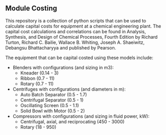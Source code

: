 Module Costing
-
This repository is a collection of python scripts that can be used to calculate capital costs for equipment at a chemical engineering plant.
The capital cost calculations and correlations can be found in Analysis, Synthesis, and Design of Chemical Processes, Fourth Edition by Richard Turton, Richard C. Bailie, Wallace B. Whiting, Joseph A. Shaeiwitz, Debangsu Bhattacharyya and published by Pearson.

The equipment that can be capital costed using these models include:
- Blenders with configurations (and sizing in m3):
  - Kneader (0.14 - 3)
  - Ribbon (0.7 - 11)
  - Rotary (0.7 - 11)
- Centrifuges with configurations (and diameters in m):
  - Auto Batch Separator (0.5 - 1.7)
  - Centrifugal Separator (0.5 - 1)
  - Oscillating Screen (0.5 - 1.1)
  - Solid Bowl with Motor (0.5 - 2)
- Compressors with configurations (and sizing in fluid power, kW):
  - Centrifugal, axial, and reciprocating (450 - 3000)
  - Rotary (18 - 950)
